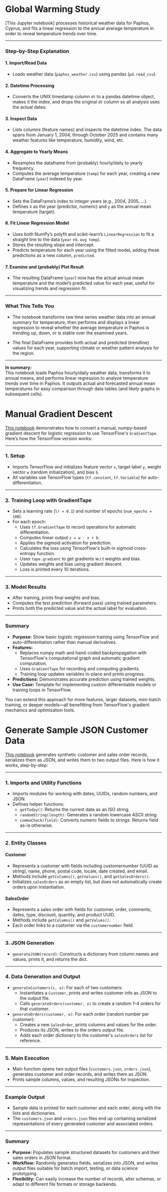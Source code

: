 # Global Warming Study
[This Jupyter notebook] processes historical weather data for Paphos, Cyprus, and fits a linear regression to the annual average temperature in order to reveal temperature trends over time.

---

### Step-by-Step Explanation

#### 1. **Import/Read Data**
- Loads weather data (`paphos_weather.csv`) using pandas (`pd.read_csv`).

#### 2. **Datetime Processing**
- Converts the UNIX timestamp column `dt` to a pandas datetime object, makes it the index, and drops the original `dt` column so all analysis uses the actual dates.

#### 3. **Inspect Data**
- Lists columns (feature names) and inspects the datetime index. The data spans from January 1, 2004, through October 2025 and contains many weather features like temperature, humidity, wind, etc.

#### 4. **Aggregate to Yearly Means**
- Resamples the dataframe from (probably) hourly/daily to yearly frequency.
- Computes the average temperature (`temp`) for each year, creating a new DataFrame (`year`) indexed by year.

#### 5. **Prepare for Linear Regression**
- Sets the DataFrame’s index to integer years (e.g., 2004, 2005, …).
- Defines `X` as the year (predictor, numeric) and `y` as the annual mean temperature (target).

#### 6. **Fit Linear Regression Model**
- Uses both NumPy’s polyfit and scikit-learn’s `LinearRegression` to fit a straight line to the data (`year` vs. `avg temp`).
- Stores the resulting slope and intercept.
- Predicts temperature for each year using the fitted model, adding these predictions as a new column, `predicted`.

#### 7. **Examine and (probably) Plot Result**
- The resulting DataFrame (`year`) now has the actual annual mean temperature and the model’s predicted value for each year, useful for visualizing trends and regression fit.

---

### What This Tells You

- The notebook transforms raw time series weather data into an annual summary for temperature, then performs and displays a linear regression to reveal whether the average temperature in Paphos is trending up, down, or is stable over the examined years.

- The final DataFrame provides both actual and predicted (trendline) values for each year, supporting climate or weather pattern analysis for the region.

---

**In summary:**  
This notebook loads Paphos hourly/daily weather data, transforms it to annual means, and performs linear regression to analyze temperature trends over time in Paphos. It outputs actual and forecasted annual mean temperatures for easy comparison through data tables (and likely graphs in subsequent cells).


# Manual Gradient Descent

[This notebook](https://github.com/werowe/portfolio/blob/main/tensorflow_tape_gradient_descent.ipynb) demonstrates how to convert a manual, numpy-based gradient descent for logistic regression to use TensorFlow's `GradientTape`. Here’s how the TensorFlow version works:

---

### 1. Setup

- Imports TensorFlow and initializes feature vector `x`, target label `y`, weight vector `w` (random initialization), and bias `b`.
- All variables use TensorFlow types (`tf.constant`, `tf.Variable`) for auto-differentiation.

---

### 2. Training Loop with GradientTape

- Sets a learning rate (`lr = 0.1`) and number of epochs (`num_epochs = 100`).
- For each epoch:
  - Uses `tf.GradientTape` to record operations for automatic differentiation.
  - Computes linear output `z = w · x + b`.
  - Applies the sigmoid activation for prediction.
  - Calculates the loss using TensorFlow's built-in sigmoid cross-entropy function.
  - Uses `tape.gradient` to get gradients w.r.t weights and bias.
  - Updates weights and bias using gradient descent.
  - Loss is printed every 10 iterations.

---

### 3. Model Results

- After training, prints final weights and bias.
- Computes the test prediction (forward pass) using trained parameters.
- Prints both the predicted value and the actual label for evaluation.

---

### Summary

- **Purpose:** Show basic logistic regression training using TensorFlow and auto-differentiation rather than manual derivatives.
- **Features:** 
  - Replaces numpy math and hand-coded backpropagation with TensorFlow's computational graph and automatic gradient computation.
  - Uses `GradientTape` for recording and computing gradients.
  - Training loop updates variables in-place and prints progress.
- **Predictions:** Demonstrates accurate prediction using trained weights.
- **Use Case:** Template for implementing custom differentiable models or training loops in TensorFlow.

You can extend this approach for more features, larger datasets, mini-batch training, or deeper models—all benefitting from TensorFlow's gradient mechanics and optimization tools.

# Generate Sample JSON Customer Data

[This notebook](https://github.com/werowe/portfolio/blob/main/generateCustomersJSON.ipynb) generates synthetic customer and sales order records, serializes them as JSON, and writes them to two output files. Here is how it works, step-by-step:

---

### 1. Imports and Utility Functions

- Imports modules for working with dates, UUIDs, random numbers, and JSON.
- Defines helper functions:
  - `getToday()`: Returns the current date as an ISO string.
  - `randomString(length)`: Generates a random lowercase ASCII string.
  - `commaCheck(field)`: Converts numeric fields to strings. Returns field as-is otherwise.

---

### 2. Entity Classes

#### Customer
- Represents a customer with fields including customernumber (UUID as string), name, phone, postal code, locale, date created, and email.
- Methods include `getColumns()`, `getValues()`, and `getSalesOrders()`.
- Initializes `salesOrders` as an empty list, but does not automatically create orders upon instantiation.

#### SalesOrder
- Represents a sales order with fields for customer, order, comments, dates, type, discount, quantity, and product UUID.
- Methods include `getColumns()` and `getValues()`.
- Each order links to a customer via the `customernumber` field.

---

### 3. JSON Generation

- `generateJSON(record)`: Constructs a dictionary from column names and values, prints it, and returns the dict.

---

### 4. Data Generation and Output

- `generateCustomers(c, o)`: For each of two customers:
  - Instantiates a `Customer`, prints and writes customer info as JSON to the output file.
  - Calls `generateOrders(customer, o)` to create a random 1–4 orders for that customer.
- `generateOrders(customer, o)`: For each order (random number per customer):
  - Creates a new `SalesOrder`, prints columns and values for the order.
  - Produces its JSON, writes to the orders output file.
  - Adds each order dictionary to the customer's `salesOrders` list for reference.

---

### 5. Main Execution

- Main function opens two output files (`customers.json`, `orders.json`), generates customer and order records, and writes them as JSON.
- Prints sample columns, values, and resulting JSONs for inspection.

---

### Example Output

- Sample data is printed for each customer and each order, along with the lists and dictionaries.
- The `customers.json` and `orders.json` files end up containing serialized representations of every generated customer and associated orders.

---

### Summary

- **Purpose:** Populates sample structured datasets for customers and their sales orders in JSON format.
- **Workflow:** Randomly generates fields, serializes into JSON, and writes output files suitable for batch import, testing, or data science prototyping.
- **Flexibility:** Can easily increase the number of records, alter schemas, or adapt to different file formats or storage backends.

